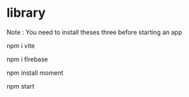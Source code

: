 # library

Note : You need to install theses three before starting an app


npm i vite

npm i firebase

npm install moment

npm start

